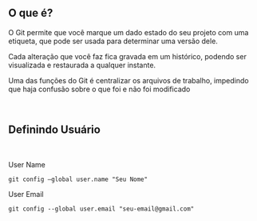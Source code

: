 ## O que é?

O Git permite que você marque um dado estado do seu projeto com uma etiqueta, que pode ser usada para determinar uma versão dele.

Cada alteração que você faz fica gravada em um histórico, podendo ser visualizada e restaurada a qualquer instante.

Uma das funções do Git é centralizar os arquivos de trabalho, impedindo que haja confusão sobre o que foi e não foi modificado

<br>

## Definindo Usuário

<br>

User Name
~~~
git config –global user.name "Seu Nome"
~~~

User Email 
~~~
git config --global user.email "seu-email@gmail.com"
~~~